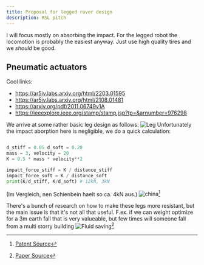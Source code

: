 ```yaml
---
title: Proposal for legged rover design
description: RSL pitch
---
```


I will focus mostly on absorbing the impact. For the legged robot the locomotion is probably the easiest anyway. Just use high quality tires and we *should* be good.
## Pneumatic actuators
Cool links:
- https://ar5iv.labs.arxiv.org/html/2203.01595
- https://ar5iv.labs.arxiv.org/html/2108.01481
- https://arxiv.org/pdf/2011.06749v1A
- https://ieeexplore.ieee.org/stamp/stamp.jsp?tp=&arnumber=976298

We arrive at some rather basic leg design as follows:
![Leg](/images/x1.png)
Unfortunately the impact aborption here is negligible, we do a quick calculation:


```python

d_stiff = 0.05 d_soft = 0.20
mass = 3, velocity = 20
K = 0.5 * mass * velocity**2

impact_force_stiff = K / distance_stiff
impact_force_soft = K / distance_soft
print(K/d_stiff, K/d_soft) # 12kN, 3kN
``````
(Im Vergleich, nen Schienbein haelt so ca. 4kN aus.)
![china](/images/chinese_magnecko.png)[^1]

There's a bunch of research on how to make these legs more
resistant, but the main issue is that it's not all that
useful. F.ex. if we can weight optimize for a 3m earth fall
that is very valueable, but few times will someone fall from
a multi storry building
![Fluid saving](/images/new_pneuamatics.png)[^2]


[^1]:[Patent Source](https://patents.google.com/patent/CN103991487A/en)
[^2]:[Paper Source](https://www.mdpi.com/2075-1702/11/2/236)
